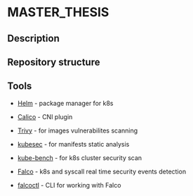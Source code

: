 # MASTER_THESIS

## Description

## Repository structure

## Tools

- [Helm](https://helm.sh/) - package manager for k8s

- [Calico](https://github.com/projectcalico/calico) - CNI plugin

- [Trivy](https://github.com/aquasecurity/trivy) - for images vulnerabilites scanning

- [kubesec](https://kubesec.io/) - for manifests static analysis

- [kube-bench](https://github.com/aquasecurity/kube-bench) - for k8s cluster security scan

- [Falco](https://falco.org/) - k8s and syscall real time security events detection

- [falcoctl](https://github.com/falcosecurity/falcoctl) - CLI for working with Falco